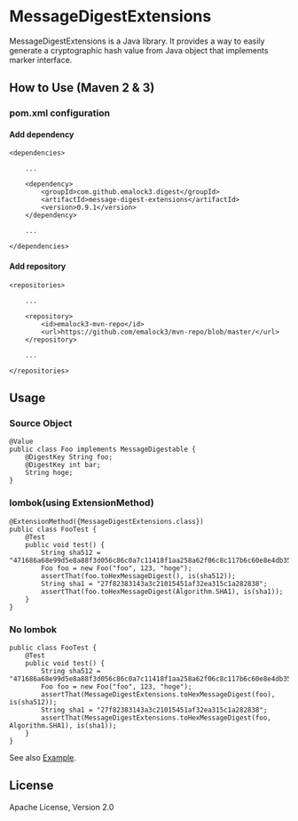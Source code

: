# MessageDigestExtensions

MessageDigestExtensions is a Java library. It provides a way to easily generate a cryptographic hash value from Java object that implements marker interface.

## How to Use (Maven 2 & 3)

### pom.xml configuration

#### Add dependency

	<dependencies>
		
		...
		
		<dependency>
			<groupId>com.github.emalock3.digest</groupId>
			<artifactId>message-digest-extensions</artifactId>
			<version>0.9.1</version>
		</dependency>
		
		...
		
	</dependencies>

#### Add repository

	<repositories>
		
		...
		
		<repository>
			<id>emalock3-mvn-repo</id>
			<url>https://github.com/emalock3/mvn-repo/blob/master/</url>
		</repository>
		
		...
		
	</repositories>

## Usage

### Source Object

    @Value
	public class Foo implements MessageDigestable {
		@DigestKey String foo;
		@DigestKey int bar;
		String hoge;
	}

### lombok(using ExtensionMethod)

	@ExtensionMethod({MessageDigestExtensions.class})
	public class FooTest {
		@Test
		public void test() {
			String sha512 = "471686a68e99d5e8a88f3d056c86c0a7c11418f1aa258a62f06c8c117b6c60e8e4db35e662a852f406a169f705afc630a3cb3834a656849d6fbd4dfa9f5dfa39";
			Foo foo = new Foo("foo", 123, "hoge");
			assertThat(foo.toHexMessageDigest(), is(sha512));
			String sha1 = "27f82383143a3c21015451af32ea315c1a282838";
			assertThat(foo.toHexMessageDigest(Algorithm.SHA1), is(sha1));
		}
	}

### No lombok

	public class FooTest {
		@Test
		public void test() {
			String sha512 = "471686a68e99d5e8a88f3d056c86c0a7c11418f1aa258a62f06c8c117b6c60e8e4db35e662a852f406a169f705afc630a3cb3834a656849d6fbd4dfa9f5dfa39";
			Foo foo = new Foo("foo", 123, "hoge");
			assertThat(MessageDigestExtensions.toHexMessageDigest(foo), is(sha512));
			String sha1 = "27f82383143a3c21015451af32ea315c1a282838";
			assertThat(MessageDigestExtensions.toHexMessageDigest(foo, Algorithm.SHA1), is(sha1));
		}
	}

See also [Example](https://github.com/emalock3/message-digest-extensions/tree/master/example).

## License

Apache License, Version 2.0
